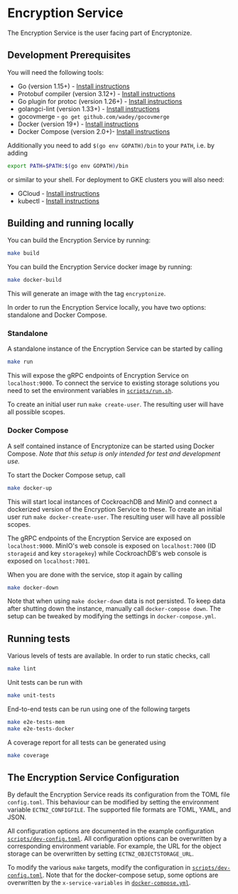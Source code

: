 # Encryption Service

The Encryption Service is the user facing part of Encryptonize.

## Development Prerequisites

You will need the following tools:

* Go (version 1.15+) - [Install instructions](https://golang.org/doc/install)
* Protobuf compiler (version 3.12+) - [Install instructions](https://grpc.io/docs/protoc-installation/)
* Go plugin for protoc (version 1.26+) - [Install instructions](https://grpc.io/docs/languages/go/quickstart/#prerequisites)
* golangci-lint (version 1.33+) - [Install instructions](https://golangci-lint.run/usage/install/#local-installation)
* gocovmerge - `go get github.com/wadey/gocovmerge`
* Docker (version 19+) - [Install instructions](https://docs.docker.com/engine/install/)
* Docker Compose (version 2.0+)- [Install instructions](https://docs.docker.com/compose/install/)

Additionally you need to add `$(go env GOPATH)/bin` to your `PATH`, i.e. by adding
```bash
export PATH=$PATH:$(go env GOPATH)/bin
```
or similar to your shell. For deployment to GKE clusters you will also need:
* GCloud - [Install instructions](https://cloud.google.com/sdk/docs/install)
* kubectl - [Install instructions](https://kubernetes.io/docs/tasks/tools/install-kubectl/)


## Building and running locally
You can build the Encryption Service by running:
```bash
make build
```

You can build the Encryption Service docker image by running:
```bash
make docker-build
```
This will generate an image with the tag `encryptonize`.

In order to run the Encryption Service locally, you have two options: standalone and Docker Compose.

### Standalone
A standalone instance of the Encryption Service can be started by calling
```bash
make run
```
This will expose the gRPC endpoints of Encryption Service on `localhost:9000`. To connect the
service to existing storage solutions you need to set the environment variables in [`scripts/run.sh`](scripts/run.sh).

To create an initial user run `make create-user`. The resulting user will have all possible scopes.

### Docker Compose
A self contained instance of Encryptonize can be started using Docker Compose. *Note that this setup
is only intended for test and development use.*

To start the Docker Compose setup, call
```bash
make docker-up
```
This will start local instances of CockroachDB and MinIO and connect a dockerized version of the
Encryption Service to these. To create an initial user run `make docker-create-user`. The resulting
user will have all possible scopes.

The gRPC endpoints of the Encryption Service are exposed on `localhost:9000`. MinIO's web console is
exposed on `localhost:7000` (ID `storageid` and key `storagekey`) while CockroachDB's web console is
exposed on `localhost:7001`.

When you are done with the service, stop it again by calling
```bash
make docker-down
```
Note that when using `make docker-down` data is not persisted. To keep data after shutting down the
instance, manually call `docker-compose down`.  The setup can be tweaked by modifying the settings
in `docker-compose.yml`.

## Running tests
Various levels of tests are available. In order to run static checks, call
```bash
make lint
```

Unit tests can be run with
```bash
make unit-tests
```

End-to-end tests can be run using one of the following targets
```bash
make e2e-tests-mem
make e2e-tests-docker
```

A coverage report for all tests can be generated using
```bash
make coverage
```

## The Encryption Service Configuration

By default the Encryption Service reads its configuration from the TOML file `config.toml`. This
behaviour can be modified by setting the environment variable `ECTNZ_CONFIGFILE`. The supported file
formats are TOML, YAML, and JSON.

All configuration options are documented in the example configuration
[`scripts/dev-config.toml`](sripts/dev-config.toml). All configuration options can be overwritten by
a corresponding environment variable. For example, the URL for the object storage can be overwritten
by setting `ECTNZ_OBJECTSTORAGE_URL`.

To modify the various `make` targets, modify the configuration in
[`scripts/dev-config.toml`](sripts/dev-config.toml). Note that for the docker-compose setup, some
options are overwritten by the `x-service-variables` in [`docker-compose.yml`](docker-compose.yml).
